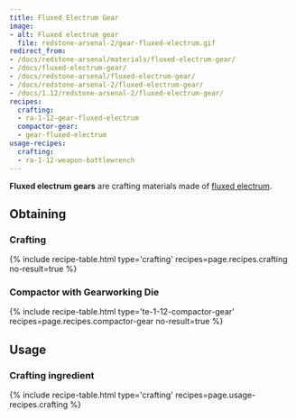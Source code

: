 ```yaml
---
title: Fluxed Electrum Gear
image:
- alt: Fluxed electrum gear
  file: redstone-arsenal-2/gear-fluxed-electrum.gif
redirect_from:
- /docs/redstone-arsenal/materials/fluxed-electrum-gear/
- /docs/fluxed-electrum-gear/
- /docs/redstone-arsenal/fluxed-electrum-gear/
- /docs/redstone-arsenal-2/fluxed-electrum-gear/
- /docs/1.12/redstone-arsenal-2/fluxed-electrum-gear/
recipes:
  crafting:
  - ra-1-12-gear-fluxed-electrum
  compactor-gear:
  - gear-fluxed-electrum
usage-recipes:
  crafting:
  - ra-1-12-weapon-battlewrench
---
```


**Fluxed electrum gears** are crafting materials made of [fluxed
electrum](../fluxed-electrum-ingot/).


Obtaining
---------

### Crafting
{% include recipe-table.html type='crafting' recipes=page.recipes.crafting no-result=true %}

### Compactor with Gearworking Die
{% include recipe-table.html type='te-1-12-compactor-gear' recipes=page.recipes.compactor-gear no-result=true %}


Usage
-----

### Crafting ingredient
{% include recipe-table.html type='crafting' recipes=page.usage-recipes.crafting %}
